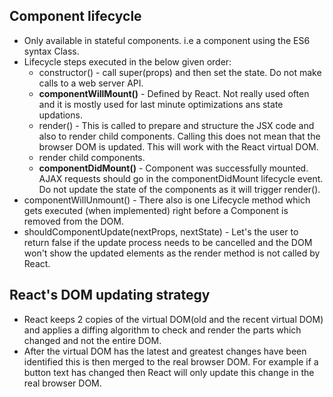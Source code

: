 ## Component lifecycle
* Only available in stateful components. i.e a component using the ES6 syntax Class.
* Lifecycle steps executed in the below given order:
  * constructor() - call super(props) and then set the state. Do not make calls to a web server API.
  * **componentWillMount()** - Defined by React. Not really used often and it is mostly used for last minute optimizations ans state updations.
  * render() - This is called to prepare and structure the JSX code and also to render child components. Calling this does not mean that the browser DOM is updated. This will work with the React virtual DOM.
  * render child components.
  * **componentDidMount()** - Component was successfully mounted. AJAX requests should go in the componentDidMount lifecycle event. Do not update the state of the components as it will trigger render().
* componentWillUnmount() - There also is one Lifecycle method which gets executed (when implemented) right before a Component is removed from the DOM.
* shouldComponentUpdate(nextProps, nextState) - Let's the user to return false if the update process needs to be cancelled and the DOM won't show the updated elements as the render method is not called by React.

## React's DOM updating strategy
* React keeps 2 copies of the virtual DOM(old and the recent virtual DOM) and applies a diffing algorithm to check and render the parts which changed and not the entire DOM.
* After the virtual DOM has the latest and greatest changes have been identified this is then merged to the real browser DOM. For example if a button text has changed then React will only update this change in the real browser DOM.
